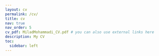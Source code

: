 ```yaml
---
layout: cv
permalink: /cv/
title: cv
nav: true
nav_order: 5
cv_pdf: MiladMohammadi_CV.pdf # you can also use external links here
description: My CV
toc:
  sidebar: left
---
```

